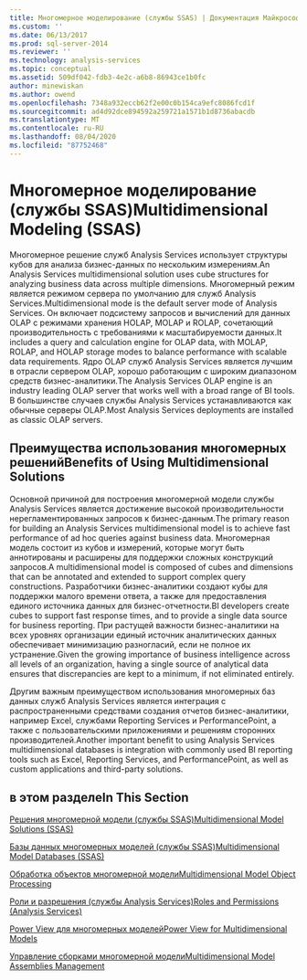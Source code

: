```yaml
---
title: Многомерное моделирование (службы SSAS) | Документация Майкрософт
ms.custom: ''
ms.date: 06/13/2017
ms.prod: sql-server-2014
ms.reviewer: ''
ms.technology: analysis-services
ms.topic: conceptual
ms.assetid: 509df042-fdb3-4e2c-a6b8-86943ce1b0fc
author: minewiskan
ms.author: owend
ms.openlocfilehash: 7348a932eccb62f2e00c0b154ca9efc8086fcd1f
ms.sourcegitcommit: ad4d92dce894592a259721a1571b1d8736abacdb
ms.translationtype: MT
ms.contentlocale: ru-RU
ms.lasthandoff: 08/04/2020
ms.locfileid: "87752468"
---
```

# <a name="multidimensional-modeling-ssas"></a><span data-ttu-id="f7f9b-102">Многомерное моделирование (службы SSAS)</span><span class="sxs-lookup"><span data-stu-id="f7f9b-102">Multidimensional Modeling (SSAS)</span></span>
  <span data-ttu-id="f7f9b-103">Многомерное решение служб Analysis Services использует структуры кубов для анализа бизнес-данных по нескольким измерениям.</span><span class="sxs-lookup"><span data-stu-id="f7f9b-103">An Analysis Services multidimensional solution uses cube structures for analyzing business data across multiple dimensions.</span></span> <span data-ttu-id="f7f9b-104">Многомерный режим является режимом сервера по умолчанию для служб Analysis Services.</span><span class="sxs-lookup"><span data-stu-id="f7f9b-104">Multidimensional mode is the default server mode of Analysis Services.</span></span> <span data-ttu-id="f7f9b-105">Он включает подсистему запросов и вычислений для данных OLAP с режимами хранения HOLAP, MOLAP и ROLAP, сочетающий производительность с требованиями к масштабируемости данных.</span><span class="sxs-lookup"><span data-stu-id="f7f9b-105">It includes a query and calculation engine for OLAP data, with MOLAP, ROLAP, and HOLAP storage modes to balance performance with scalable data requirements.</span></span> <span data-ttu-id="f7f9b-106">Ядро OLAP служб Analysis Services является лучшим в отрасли сервером OLAP, хорошо работающим с широким диапазоном средств бизнес-аналитики.</span><span class="sxs-lookup"><span data-stu-id="f7f9b-106">The Analysis Services OLAP engine is an industry leading OLAP server that works well with a broad range of BI tools.</span></span> <span data-ttu-id="f7f9b-107">В большинстве случаев службы Analysis Services устанавливаются как обычные серверы OLAP.</span><span class="sxs-lookup"><span data-stu-id="f7f9b-107">Most Analysis Services deployments are installed as classic OLAP servers.</span></span>  
  
## <a name="benefits-of-using-multidimensional-solutions"></a><span data-ttu-id="f7f9b-108">Преимущества использования многомерных решений</span><span class="sxs-lookup"><span data-stu-id="f7f9b-108">Benefits of Using Multidimensional Solutions</span></span>  
 <span data-ttu-id="f7f9b-109">Основной причиной для построения многомерной модели службы Analysis Services является достижение высокой производительности нерегламентированных запросов к бизнес-данным.</span><span class="sxs-lookup"><span data-stu-id="f7f9b-109">The primary reason for building an Analysis Services multidimensional model is to achieve fast performance of ad hoc queries against business data.</span></span> <span data-ttu-id="f7f9b-110">Многомерная модель состоит из кубов и измерений, которые могут быть аннотированы и расширены для поддержки сложных конструкций запросов.</span><span class="sxs-lookup"><span data-stu-id="f7f9b-110">A multidimensional model is composed of cubes and dimensions that can be annotated and extended to support complex query constructions.</span></span> <span data-ttu-id="f7f9b-111">Разработчики бизнес-аналитики создают кубы для поддержки малого времени ответа, а также для предоставления единого источника данных для бизнес-отчетности.</span><span class="sxs-lookup"><span data-stu-id="f7f9b-111">BI developers create cubes to support fast response times, and to provide a single data source for business reporting.</span></span> <span data-ttu-id="f7f9b-112">При растущей важности бизнес-аналитики на всех уровнях организации единый источник аналитических данных обеспечивает минимизацию разногласий, если не полное их устранение.</span><span class="sxs-lookup"><span data-stu-id="f7f9b-112">Given the growing importance of business intelligence across all levels of an organization, having a single source of analytical data ensures that discrepancies are kept to a minimum, if not eliminated entirely.</span></span>  
  
 <span data-ttu-id="f7f9b-113">Другим важным преимуществом использования многомерных баз данных служб Analysis Services является интеграция с распространенными средствами создания отчетов бизнес-аналитики, например Excel, службами Reporting Services и PerformancePoint, а также с пользовательскими приложениями и решениям сторонних производителей.</span><span class="sxs-lookup"><span data-stu-id="f7f9b-113">Another important benefit to using Analysis Services multidimensional databases is integration with commonly used BI reporting tools such as Excel, Reporting Services, and PerformancePoint, as well as custom applications and third-party solutions.</span></span>  
  
## <a name="in-this-section"></a><span data-ttu-id="f7f9b-114">в этом разделе</span><span class="sxs-lookup"><span data-stu-id="f7f9b-114">In This Section</span></span>  
 [<span data-ttu-id="f7f9b-115">Решения многомерной модели (службы SSAS)</span><span class="sxs-lookup"><span data-stu-id="f7f9b-115">Multidimensional Model Solutions &#40;SSAS&#41;</span></span>](multidimensional-model-solutions-ssas.md)  
  
 [<span data-ttu-id="f7f9b-116">Базы данных многомерных моделей (службы SSAS)</span><span class="sxs-lookup"><span data-stu-id="f7f9b-116">Multidimensional Model Databases &#40;SSAS&#41;</span></span>](multidimensional-model-databases-ssas.md)  
  
 [<span data-ttu-id="f7f9b-117">Обработка объектов многомерной модели</span><span class="sxs-lookup"><span data-stu-id="f7f9b-117">Multidimensional Model Object Processing</span></span>](processing-a-multidimensional-model-analysis-services.md)  
  
 [<span data-ttu-id="f7f9b-118">Роли и разрешения (службы Analysis Services)</span><span class="sxs-lookup"><span data-stu-id="f7f9b-118">Roles and Permissions &#40;Analysis Services&#41;</span></span>](roles-and-permissions-analysis-services.md)  
  
 [<span data-ttu-id="f7f9b-119">Power View для многомерных моделей</span><span class="sxs-lookup"><span data-stu-id="f7f9b-119">Power View for Multidimensional Models</span></span>](power-view-for-multidimensional-models.md)  
  
 [<span data-ttu-id="f7f9b-120">Управление сборками многомерной модели</span><span class="sxs-lookup"><span data-stu-id="f7f9b-120">Multidimensional Model Assemblies Management</span></span>](multidimensional-model-assemblies-management.md)  
  
  
